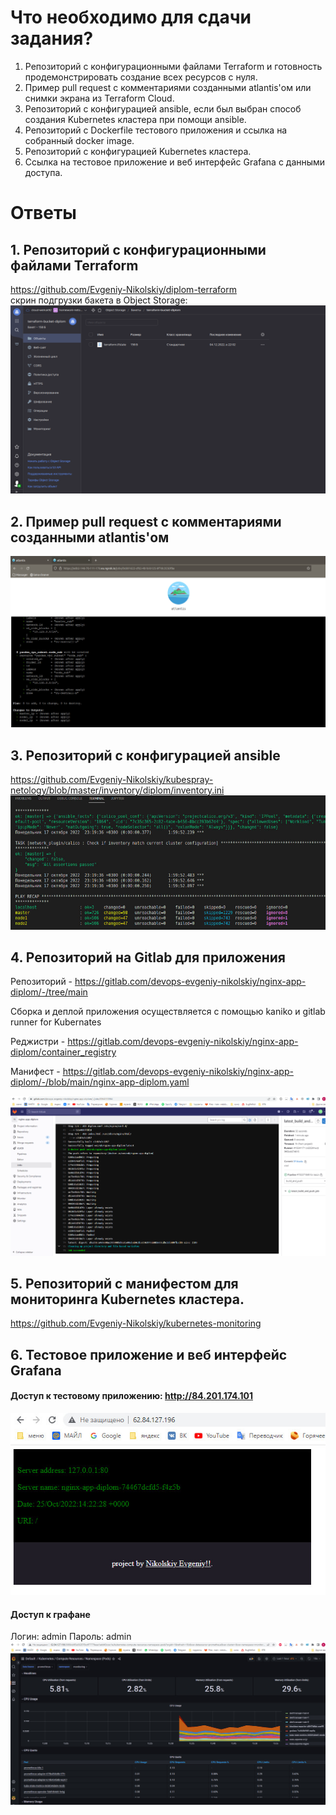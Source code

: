 # Что необходимо для сдачи задания?
1. Репозиторий с конфигурационными файлами Terraform и готовность продемонстрировать создание всех ресурсов с нуля.
2. Пример pull request с комментариями созданными atlantis'ом или снимки экрана из Terraform Cloud.
3. Репозиторий с конфигурацией ansible, если был выбран способ создания Kubernetes кластера при помощи ansible.
4. Репозиторий с Dockerfile тестового приложения и ссылка на собранный docker image.
5. Репозиторий с конфигурацией Kubernetes кластера.
6. Ссылка на тестовое приложение и веб интерфейс Grafana с данными доступа.


# Ответы

## 1. Репозиторий с конфигурационными файлами Terraform  

https://github.com/Evgeniy-Nikolskiy/diplom-terraform   
скрин подгрузки бакета в Object Storage:
![](https://raw.githubusercontent.com/Evgeniy-Nikolskiy/Netology-diplom/main/assets/bucket.png)  
## 2. Пример pull request с комментариями созданными atlantis'ом  

![](https://raw.githubusercontent.com/Evgeniy-Nikolskiy/Netology-diplom/main/assets/atlantis.jpg)
## 3. Репозиторий с конфигурацией ansible  

https://github.com/Evgeniy-Nikolskiy/kubespray-netology/blob/master/inventory/diplom/inventory.ini
![](https://raw.githubusercontent.com/Evgeniy-Nikolskiy/Netology-diplom/main/assets/1.jpg)

## 4. Репозиторий на Gitlab для приложения
 Репозиторий - https://gitlab.com/devops-evgeniy-nikolskiy/nginx-app-diplom/-/tree/main

Сборка и деплой приложения осуществляется с помощью kaniko и gitlab runner for Kubernates

Реджистри - https://gitlab.com/devops-evgeniy-nikolskiy/nginx-app-diplom/container_registry  

Манифест - https://gitlab.com/devops-evgeniy-nikolskiy/nginx-app-diplom/-/blob/main/nginx-app-diplom.yaml


![](https://raw.githubusercontent.com/Evgeniy-Nikolskiy/Netology-diplom/main/assets/5.png)    
  
## 5. Репозиторий с манифестом для мониторинга Kubernetes кластера.  
https://github.com/Evgeniy-Nikolskiy/kubernetes-monitoring


## 6. Тестовое приложение и веб интерфейс Grafana

#### Доступ к тестовому приложению: http://84.201.174.101
![](https://raw.githubusercontent.com/Evgeniy-Nikolskiy/Netology-diplom/main/assets/2.jpg)

#### Доступ к графане
Логин: admin
Пароль: admin
![](https://raw.githubusercontent.com/Evgeniy-Nikolskiy/Netology-diplom/main/assets/3.jpg)